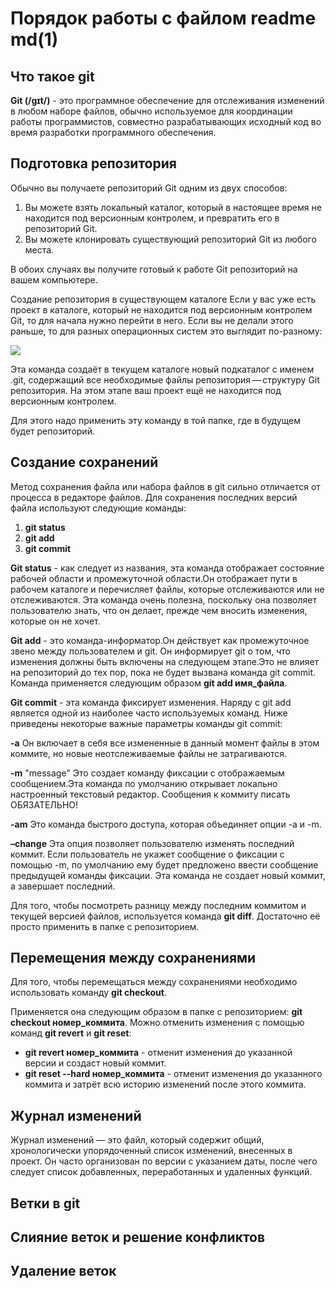 # Порядок работы с файлом readme md(1)

## Что такое git
**Git (/ɡɪt/)** - это программное обеспечение для отслеживания изменений в любом наборе файлов, обычно используемое для координации работы программистов, совместно разрабатывающих исходный код во время разработки программного обеспечения.

## Подготовка репозитория
Обычно вы получаете репозиторий Git одним из двух способов:

1. Вы можете взять локальный каталог, который в настоящее время не находится под версионным контролем, и превратить его в репозиторий Git.
2. Вы можете клонировать существующий репозиторий Git из любого места.

В обоих случаях вы получите готовый к работе Git репозиторий на вашем компьютере.

Создание репозитория в существующем каталоге
Если у вас уже есть проект в каталоге, который не находится под версионным контролем Git, то для начала нужно перейти в него. Если вы не делали этого раньше, то для разных операционных систем это выглядит по-разному:

![](img1.png)

Эта команда создаёт в текущем каталоге новый подкаталог с именем .git, содержащий все необходимые файлы репозитория — структуру Git репозитория. На этом этапе ваш проект ещё не находится под версионным контролем. 

Для этого надо применить эту команду в той папке, где в будущем будет репозиторий.

## Создание сохранений
 
Метод сохранения файла или набора файлов в git сильно отличается от процесса в редакторе файлов. Для сохранения последних версий файла используют следующие команды:
1. **git status**
2. **git add**
3. **git commit**

**Git status** - как следует из названия, эта команда отображает состояние рабочей области и промежуточной области.Он отображает пути в рабочем каталоге и перечисляет файлы, которые отслеживаются или не отслеживаются. Эта команда очень полезна, поскольку она позволяет пользователю знать, что он делает, прежде чем вносить изменения, которые он не хочет.

**Git add** - это команда-информатор.Он действует как промежуточное звено между пользователем и git. Он информирует git о том, что изменения должны быть включены на следующем этапе.Это не влияет на репозиторий до тех пор, пока не будет вызвана команда git commit. Команда применяется следующим образом **git add имя_файла**. 

**Git commit** - эта команда фиксирует изменения. Наряду с git add является одной из наиболее часто используемых команд.
Ниже приведены некоторые важные параметры команды git commit:

**-a**
Он включает в себя все измененные в данный момент файлы в этом коммите, но новые неотслеживаемые файлы не затрагиваются.

**-m** "message"
Это создает команду фиксации с отображаемым сообщением.Эта команда по умолчанию открывает локально настроенный текстовый редактор. Сообщения к коммиту писать ОБЯЗАТЕЛЬНО!

**-am** 
Это команда быстрого доступа, которая объединяет опции -a и -m.

**–change**
Эта опция позволяет пользователю изменять последний коммит. Если пользователь не укажет сообщение о фиксации с помощью -m, по умолчанию ему будет предложено ввести сообщение предыдущей команды фиксации. Эта команда не создает новый коммит, а завершает последний.


Для того, чтобы посмотреть разницу между последним коммитом и текущей версией файлов, используется команда **git diff**. Достаточно её просто применить в папке с репозиторием.


## Перемещения между сохранениями

Для того, чтобы перемещаться между сохранениями необходимо использовать команду **git checkout**. 

Применяется она следующим образом в папке с репозиторием: **git checkout номер_коммита**.
Можно отменить изменения с помощью команд **git revert** и **git reset**: 
* **git revert номер_коммита** - отменит изменения до указанной версии и создаст новый коммит. 
* **git reset --hard номер_коммита** - отменит изменения до указанного коммита и затрёт всю историю изменений после этого коммита.

## Журнал изменений

Журнал изменений — это файл, который содержит общий, хронологически упорядоченный список изменений, внесенных в проект. Он часто организован по версии с указанием даты, после чего следует список добавленных, переработанных и удаленных функций.

## Ветки в git


## Слияние веток и решение конфликтов


## Удаление веток